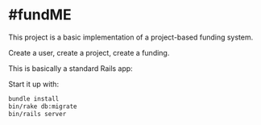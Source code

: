 # \#fundME

This project is a basic implementation of a project-based funding system.

Create a user, create a project, create a funding.


This is basically a standard Rails app:

Start it up with:

```bash
bundle install
bin/rake db:migrate
bin/rails server
```
